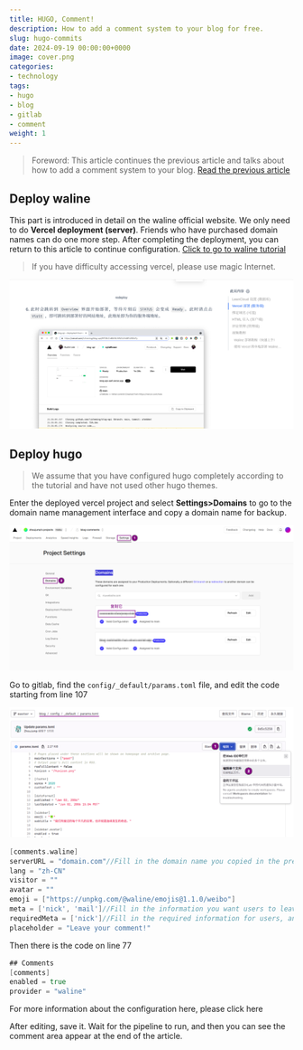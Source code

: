```yaml
---
title: HUGO, Comment!
description: How to add a comment system to your blog for free.
slug: hugo-commits
date: 2024-09-19 00:00:00+0000
image: cover.png
categories:
- technology
tags:
- hugo
- blog
- gitlab
- comment
weight: 1
---
```

>Foreword: This article continues the previous article and talks about how to add a comment system to your blog.
>[Read the previous article](/tags/hugo/)

## Deploy waline

This part is introduced in detail on the waline official website. We only need to do **Vercel deployment (server)**. Friends who have purchased domain names can do one more step. After completing the deployment, you can return to this article to continue configuration.
[Click to go to waline tutorial](https://waline.js.org/guide/get-started/)
>If you have difficulty accessing vercel, please use magic Internet.

![Just do this step](1-1.png)

## Deploy hugo

>We assume that you have configured hugo completely according to the tutorial and have not used other hugo themes.

Enter the deployed vercel project and select **Settings>Domains** to go to the domain name management interface and copy a domain name for backup.

![Domain name management interface](2-1.png)

Go to gitlab, find the `config/_default/params.toml` file, and edit the code starting from line 107

![How to edit files](2-2.png)

```go
[comments.waline]
serverURL = "domain.com"//Fill in the domain name you copied in the previous step
lang = "zh-CN"
visitor = ""
avatar = ""
emoji = ["https://unpkg.com/@waline/emojis@1.1.0/weibo"]
meta = ['nick', 'mail']//Fill in the information you want users to leave
requiredMeta = ['nick']//Fill in the required information for users, and anonymous is allowed if it is empty
placeholder = "Leave your comment!"
```

Then there is the code on line 77

```go
## Comments
[comments]
enabled = true
provider = "waline"
```

For more information about the configuration here, please click here

After editing, save it. Wait for the pipeline to run, and then you can see the comment area appear at the end of the article.
